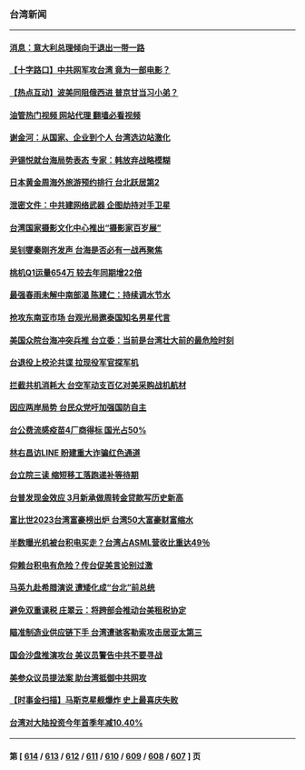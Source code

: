 ### 台湾新闻
---
#### [消息：意大利总理倾向于退出一带一路](../../pages/ncid1349361/n13979213.md?04230445) 
#### [【十字路口】中共网军攻台湾 竟为一部电影？](../../pages/ncid1349361/n13979067.md?04230445) 
#### [【热点互动】波美同阻俄西进 普京甘当习小弟？](../../pages/ncid1349361/n13978629.md?04230445) 
#### [油管热门视频 网站代理 翻墙必看视频](http://138.2.39.72:81/youtube.html?epic-marker?04230445)
#### [谢金河：从国家、企业到个人 台湾选边站激化](../../pages/ncid1349361/n13977241.md?04230445) 
#### [尹锡悦就台海局势表态 专家：韩放弃战略模糊](../../pages/ncid1349361/n13978969.md?04230445) 
#### [日本黄金周海外旅游预约排行 台北跃居第2](../../pages/ncid1349361/n13977907.md?04230445) 
#### [泄密文件：中共建网络武器 企图劫持对手卫星](../../pages/ncid1349361/n13978593.md?04230445) 
#### [台湾国家摄影文化中心推出“摄影家百岁展”](../../pages/ncid1349361/n13978468.md?04230445) 
#### [吴钊燮秦刚齐发声 台海是否必有一战再聚焦](../../pages/ncid1349361/n13978523.md?04230445) 
#### [桃机Q1运量654万 较去年同期增22倍](../../pages/ncid1349361/n13978440.md?04230445) 
#### [最强春雨未解中南部渴 陈建仁：持续调水节水](../../pages/ncid1349361/n13978435.md?04230445) 
#### [抢攻东南亚市场 台观光局邀泰国知名男星代言](../../pages/ncid1349361/n13978444.md?04230445) 
#### [美国众院台海冲突兵推 台立委：当前是台湾壮大前的最危险时刻](../../pages/ncid1349361/n13978415.md?04230445) 
#### [台退役上校沦共谍 拉现役军官探军机](../../pages/ncid1349361/n13978394.md?04230445) 
#### [拦截共机消耗大 台空军动支百亿对美采购战机航材](../../pages/ncid1349361/n13978416.md?04230445) 
#### [因应两岸局势 台民众党吁加强国防自主](../../pages/ncid1349361/n13978418.md?04230445) 
#### [台公费流感疫苗4厂商得标 国光占50%](../../pages/ncid1349361/n13978401.md?04230445) 
#### [林右昌访LINE 盼建重大诈骗红色通道](../../pages/ncid1349361/n13978399.md?04230445) 
#### [台立院三读 缩短移工落跑递补等待期](../../pages/ncid1349361/n13978396.md?04230445) 
#### [台普发现金效应 3月新承做周转金贷款写历史新高](../../pages/ncid1349361/n13978362.md?04230445) 
#### [富比世2023台湾富豪榜出炉 台湾50大富豪财富缩水](../../pages/ncid1349361/n13978364.md?04230445) 
#### [半数曝光机被台积电买走？台湾占ASML营收比重达49％](../../pages/ncid1349361/n13978365.md?04230445) 
#### [仰赖台积电有危险？传台促美言论别过激](../../pages/ncid1349361/n13978366.md?04230445) 
#### [马英九赴希腊演说 遭矮化成“台北”前总统](../../pages/ncid1349361/n13978371.md?04230445) 
#### [避免双重课税 庄翠云：将跨部会推动台美租税协定](../../pages/ncid1349361/n13978369.md?04230445) 
#### [瞄准制造业供应链下手 台湾遭骇客勒索攻击居亚太第三](../../pages/ncid1349361/n13978338.md?04230445) 
#### [国会沙盘推演攻台 美议员警告中共不要寻战](../../pages/ncid1349361/n13977517.md?04230445) 
#### [美参众议员提法案 助台湾抵御中共网攻](../../pages/ncid1349361/n13977841.md?04230445) 
#### [【时事金扫描】马斯克星舰爆炸 史上最喜庆失败](../../pages/ncid1349361/n13977727.md?04230445) 
#### [台湾对大陆投资今年首季年减10.40%](../../pages/ncid1349361/n13977700.md?04230445) 

---
#### 第 [ [614](./614.md?04230445) / [613](./613.md?04230445) / [612](./612.md?04230445) / [611](./611.md?04230445) / [610](./610.md?04230445) / [609](./609.md?04230445) / [608](./608.md?04230445) / [607](./607.md?04230445) ] 页
